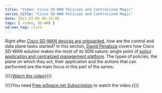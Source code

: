 ```yaml
---
title: "Video: Cisco SD-WAN Policies and Centralized Magic"
series_title: "Cisco SD-WAN Policies and Centralized Magic"
date: 2021-01-08 06:33:00
tags: [ video, SD-WAN ]
sd-wan_tag: cisco
---
```

Right after [Cisco SD-WAN devices are onboarded](/2020/10/video-cisco-sdwan-onboarding.html), how are the control and data plane tasks started? In this section, [David Penaloza](https://www.ipspace.net/Author:David_Pe%C3%B1aloza_Seijas) covers how Cisco SD-WAN solution makes the most of its SDN nature: single point of [policy application and centralized management platform](https://my.ipspace.net/bin/get/CiscoSDWAN/6%20-%20Policies%20and%20Centralized%20Magic.mp4?doccode=CiscoSDWAN). The types of policies, the plane on which they act, their application and the actions that can performed are the main focus in this part of the series.

{{<jump>}}[Watch the video](https://my.ipspace.net/bin/get/CiscoSDWAN/6%20-%20Policies%20and%20Centralized%20Magic.mp4?doccode=CiscoSDWAN){{</jump>}}

{{<note info>}}You need [Free ipSpace.net Subscription](https://www.ipspace.net/Subscription/Free) to watch the video.{{</note>}}

